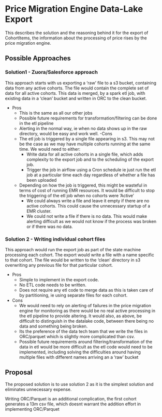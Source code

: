 # Price Migration Engine Data-Lake Export

This describes the solution and the reasoning behind it for the export of CohortItems, the information about the processing of price rises by the price migration engine.

## Possible Approaches
### Solution1 - Zuora/Salesforce approach
This approach starts with us exporting a ‘raw’ file to a s3 bucket, containing data from any active cohorts. The file would contain the complete set of data for all active cohorts. This data is merged, by a spark etl job, with existing data in a ‘clean’ bucket and written in ORC to the clean bucket.
- Pros
  - This is the same as all our other jobs
  - Possible future requirements for transformation/filtering can be done in the etl pipeline
  - Alerting in the normal way, ie when no data shows up in the raw directory, would be easy and work well. 
-Cons
  - The etl job is triggered by a single file appearing in s3. This may not be the case as we may have multiple cohorts running at the same time. We would need to either:
    - Write data for all active cohorts in a single file, which adds complexity to the export job and to the scheduling of the export job.
    - Trigger the job in airflow using a Cron schedule ie just run the etl job at a particular time each day regardless of whether a file has been uploaded
  - Depending on how the job is triggered, this might be wasteful in terms of cost of running EMR resources. It would be difficult to stop the triggering of the etl job when no cohorts were ‘Active’
    - We could always write a file and leave it empty if there are no active cohorts. This could cause the unnecessary startup of a EMR cluster.
    - We could not write a file if there is no data. This would make alerting difficult as we would not know if the process was broken or if there was no data.

### Solution 2 - Writing individual cohort files
This approach would run the export job as part of the state machine processing each cohort. The export would write a file with a name specific to that cohort. The file would be written to the ‘clean’ directory in s3 overwriting any previous file for that particular cohort.

- Pros
  - Simple to implement in the export code. 
  - No ETL code needs to be written.
  - Does not require any etl code to merge data as this is taken care of by partitioning, ie using separate files for each cohort.
- Cons
  - We would need to rely on alerting of failures in the price migration engine for monitoring as there would be no real active processing in the etl pipeline to provide altering. It would also, as above, be difficult to distinguish in the datalake code, between there being no data and something being broken.
  - Its the preference of the data tech team that we write the files in ORC/parquet which is slightly more complicated than csv.
  - Possible future requirements around filtering/transformation of the data in etl would be more difficult as the etl code would need to be implemented, including solving the difficulties around having multiple files with different names arriving an a ‘raw’ bucket


## Proposal

The proposed solution is to use solution 2 as it is the simplest solution and eliminates unnecessary expense.

Writing ORC/Parquet is an additional complication, the first cohort generates a 13m csv file, which doesnt warrant the addition effort in implementing ORC/Parquet
